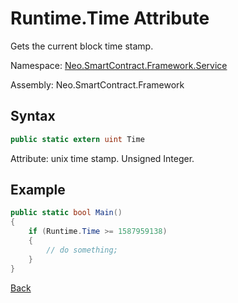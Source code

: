# Runtime.Time Attribute

Gets the current block time stamp.

Namespace: [Neo.SmartContract.Framework.Service](../../Neo.SmartContract.Framework.Service.md)

Assembly: Neo.SmartContract.Framework

## Syntax

```c#
public static extern uint Time
```

Attribute: unix time stamp. Unsigned Integer.

## Example

```c#
public static bool Main()
{
    if (Runtime.Time >= 1587959138)
    {
        // do something;
    }
}
```



[Back](../Runtime.md)